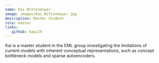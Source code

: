 ```yaml
---
name: Kai Wittenmayer
image: images/Kai_Wittenmayer.jpg
description: Master Student
role: master
links:
   github: kawi19
---
```


Kai is a master student in the EML group investigating the limitations of current models with inherent conceptual representations, such as
concept bottleneck models and sparse autoencoders.